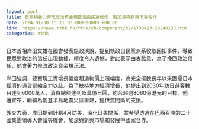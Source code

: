 ```yaml
---
layout: post
title: 日揆稱著力修改政治資金規正法挽民眾信任　擬加深與新興市場合作
date: 2024-01-30 15:11:03.000000000 +08:00
link: https://news.rthk.hk/rthk/ch/component/k2/1738423-20240130.htm
categories: rthk
---
```


日本首相岸田文雄在國會發表施政演說，提到執政自民黨派系收取回扣事件，導致民眾對政治的信任出現動搖，極度令人遺憾，對此表示由衷歉意，為了挽回政治信任，他會著力修改政治資金規正法。

岸田強調，要實現工資增長幅度超過物價上漲幅度，為完全擺脫長年以來困擾日本經濟的通貨緊縮全力以赴。為了扶持地方經濟增長，他提出到2030年訪日遊客數目達到6000萬人，消費總額達到15萬億日圓，約合超過8060億港元的目標。他還宣布，繼續為能登半島地震災區重建，提供無間斷的支援。

外交方面，岸田提到計劃4月訪美，深化日美關係，並希望透過在巴西召開的二十國集團領導人會議等機會，加深與新興市場和發展中國家合作。
